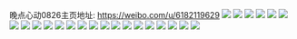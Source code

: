 晚点心动0826主页地址: https://weibo.com/u/6182119629 
![](https://wx4.sinaimg.cn/mw2000/006KnxIVly1h8wfp4ifn2j30u012i12k.jpg) 
![](https://wx4.sinaimg.cn/mw2000/006KnxIVly1h8wfp4ql3ij30u01067d8.jpg) 
![](https://wx4.sinaimg.cn/mw2000/006KnxIVly1h8wfdpjvhhj31sc2ds7wi.jpg) 
![](https://wx4.sinaimg.cn/mw2000/006KnxIVly1h8wfdqfjx1j31sc2ds4qq.jpg) 
![](https://wx4.sinaimg.cn/mw2000/006KnxIVly1h8wfdoi3hkj31sc2ds4qq.jpg) 
![](https://wx4.sinaimg.cn/mw2000/006KnxIVly1h8wfdr9181j31sc2ds1ky.jpg) 
![](https://wx4.sinaimg.cn/mw2000/006KnxIVly1h8u5t3qlawj31sc2dsnf8.jpg) 
![](https://wx4.sinaimg.cn/mw2000/006KnxIVly1h8u5t3a2cfj31sc2ds4qp.jpg) 
![](https://wx4.sinaimg.cn/mw2000/006KnxIVly1h6j7r95bk0j31mg36cb2a.jpg) 
![](https://wx4.sinaimg.cn/mw2000/006KnxIVly1h6j7rcm0xoj31mg36cx6p.jpg) 
![](https://wx4.sinaimg.cn/mw2000/006KnxIVly1h6j7r5b78wj32dr36ck85.jpg) 
![](https://wx4.sinaimg.cn/mw2000/006KnxIVly1h6j7rkyenlj32dr36chdt.jpg) 
![](https://wx4.sinaimg.cn/mw2000/006KnxIVly1h6fru67nj3j32c03400z1.jpg) 
![](https://wx4.sinaimg.cn/mw2000/006KnxIVly1h6fru6ztqdj32c0340kjl.jpg) 
![](https://wx4.sinaimg.cn/mw2000/006KnxIVly1h6fru42exyj32c0340wlc.jpg) 
![](https://wx4.sinaimg.cn/mw2000/006KnxIVly1h6fru81lmnj32c0340afk.jpg) 
![](https://wx4.sinaimg.cn/mw2000/006KnxIVly1h6frkj4rgoj32122pee81.jpg) 
![](https://wx4.sinaimg.cn/mw2000/006KnxIVly1h6frkihavjj323y2t9e81.jpg) 
![](https://wx4.sinaimg.cn/mw2000/006KnxIVly1h632ru6pp2j30u0140dnu.jpg) 
![](https://wx4.sinaimg.cn/mw2000/006KnxIVly1h632rta5q7j30u0140dhg.jpg) 
![](https://wx4.sinaimg.cn/mw2000/006KnxIVly1h61n9u6170j318z0u0n06.jpg) 
![](https://wx4.sinaimg.cn/mw2000/006KnxIVly1h61n9ukw40j318z0u0q4d.jpg) 
![](https://wx4.sinaimg.cn/mw2000/006KnxIVly1h61n9tq67lj30u01su0u9.jpg) 
